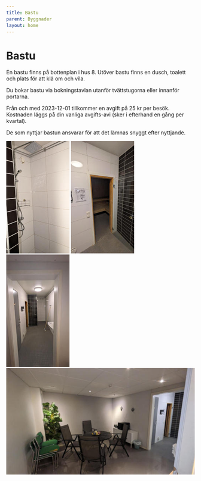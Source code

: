 ```yaml
---
title: Bastu
parent: Byggnader
layout: home
---
```


# Bastu

En bastu finns på bottenplan i hus 8. Utöver bastu finns en dusch, toalett och plats för att klä om och vila.

Du bokar bastu via bokningstavlan utanför tvättstugorna eller innanför portarna.

Från och med 2023-12-01 tillkommer en avgift på 25 kr per besök. Kostnaden läggs på din vanliga avgifts-avi (sker i efterhand en gång per kvartal).

De som nyttjar bastun ansvarar för att det lämnas snyggt efter nyttjande.

![bastu-1](assets/bastu-1x300.jpg)
![bastu-2](assets/bastu-2x300.jpg)
![bastu-3](assets/bastu-3x300.jpg)
![bastu-4](assets/bastu-4x300.jpg)
